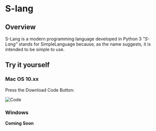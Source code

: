 # S-lang

## Overview
S-Lang is a modern programming language developed in Python 3 
*"S-Lang"* stands for SimpleLanguage because, as the name suggests, it is intended to be simple to use.

## Try it yourself

### Mac OS 10.xx
Press the Download Code Button:

![Code](https://cdn.discordapp.com/attachments/720624565012922469/742201664580354158/Screen_Shot_2020-08-09_at_10.04.20_PM.png)

### Windows
**Coming Soon**
